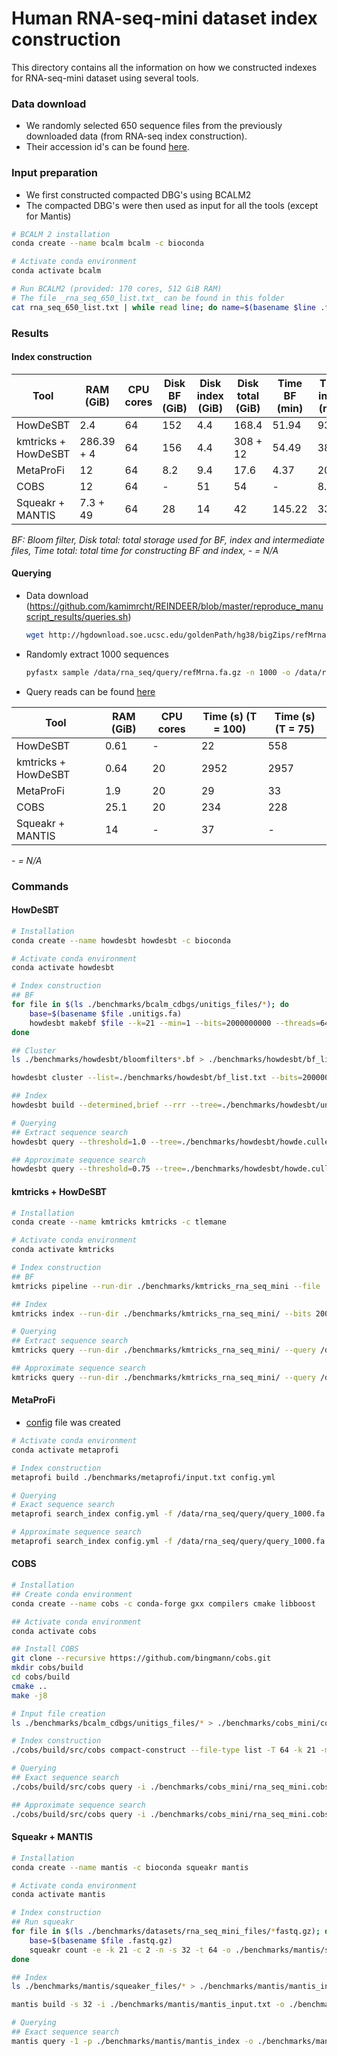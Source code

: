 # Human RNA-seq-mini dataset index construction

This directory contains all the information on how we constructed indexes for RNA-seq-mini dataset using several tools.

### Data download

* We randomly selected 650 sequence files from the previously downloaded data (from RNA-seq index construction).
* Their accession id's can be found [here](https://github.com/kalininalab/metaprofi/blob/main/benchmarks/rna_seq_mini_index/rna_seq_mini_sra_accessions.txt).

### Input preparation

* We first constructed compacted DBG's using BCALM2
* The compacted DBG's were then used as input for all the tools (except for Mantis)

```bash
# BCALM 2 installation
conda create --name bcalm bcalm -c bioconda

# Activate conda environment
conda activate bcalm

# Run BCALM2 (provided: 170 cores, 512 GiB RAM)
# The file _rna_seq_650_list.txt_ can be found in this folder
cat rna_seq_650_list.txt | while read line; do name=$(basename $line .fasta.gz); bcalm -in $line -kmer-size 21 -abundance-min 2 -nb-cores 170 -out ./benchmarks/bcalm_cdbgs/$name -out-dir ./benchmarks/bcalm_cdbgs -minimizer-type 0 -repartition-type 0 -max-memory 524288; done
```

### Results

#### Index construction
| Tool | RAM (GiB) | CPU cores | Disk BF (GiB) | Disk index (GiB) | Disk total (GiB) | Time BF (min) | Time index (min) | Time total (min) |
| --- | --- | --- | --- | --- | --- | --- | --- | --- |
| HowDeSBT | 2.4 | 64 | 152 | 4.4 |	168.4 | 51.94 |	93.1 | 145.1 |
| kmtricks + HowDeSBT |	286.39 + 4 | 64	| 156 | 4.4 | 308 + 12 | 54.49 | 383.9 | 438.39 |
| MetaProFi | 12 | 64 |	8.2 | 9.4 |	17.6 | 4.37	| 20.42 | 24.79 |
| COBS | 12 | 64 | - | 51 | 54 | - | 8.59 | 8.59 |
| Squeakr + MANTIS | 7.3 + 49 |	64 | 28 | 14 | 42 | 145.22 | 33.27 | 178.49 |

_BF: Bloom filter, Disk total: total storage used for BF, index and intermediate files, Time total: total time for constructing BF and index, - = N/A_

#### Querying

* Data download (https://github.com/kamimrcht/REINDEER/blob/master/reproduce_manuscript_results/queries.sh)


    ``` bash
    wget http://hgdownload.soe.ucsc.edu/goldenPath/hg38/bigZips/refMrna.fa.gz
    ```

* Randomly extract 1000 sequences

    ``` bash
    pyfastx sample /data/rna_seq/query/refMrna.fa.gz -n 1000 -o /data/rna_seq/query/query_1000.fa
    ```
* Query reads can be found [here](https://github.com/kalininalab/metaprofi/blob/master/benchmarks/rna_seq_index/query_1000.fa)

| Tool | RAM (GiB) | CPU cores | Time (s) (T = 100) | Time (s) (T = 75) |
| --- | --- | --- | --- | --- |
| HowDeSBT | 0.61 | - | 22 | 558 |
| kmtricks + HowDeSBT |	0.64 | 20 |	2952 | 2957 |
| MetaProFi | 1.9 |	20 | 29 | 33 |
| COBS | 25.1 | 20 | 234 | 228 |
| Squeakr + MANTIS | 14 | - | 37 | - |

_- = N/A_


### Commands

#### HowDeSBT

```bash
# Installation
conda create --name howdesbt howdesbt -c bioconda

# Activate conda environment
conda activate howdesbt

# Index construction
## BF
for file in $(ls ./benchmarks/bcalm_cdbgs/unitigs_files/*); do
	base=$(basename $file .unitigs.fa)
	howdesbt makebf $file --k=21 --min=1 --bits=2000000000 --threads=64 --hashes=1 --out=./benchmarks/howdesbt/bloomfilters/${base}.bf
done

## Cluster
ls ./benchmarks/howdesbt/bloomfilters*.bf > ./benchmarks/howdesbt/bf_list.txt

howdesbt cluster --list=./benchmarks/howdesbt/bf_list.txt --bits=20000000 --tree=./benchmarks/howdesbt/uncompressed.culled.sbt --nodename=node{number}.bf

## Index
howdesbt build --determined,brief --rrr --tree=./benchmarks/howdesbt/uncompressed.culled.sbt --outtree=./benchmarks/howdesbt/howde.culled.rrr.sbt

# Querying
## Extract sequence search
howdesbt query --threshold=1.0 --tree=./benchmarks/howdesbt/howde.culled.rrr.sbt /data/rna_seq/query/query_1000.fa > ./benchmarks/howdesbt/rna_seq_mini_query_t100.txt

## Approximate sequence search
howdesbt query --threshold=0.75 --tree=./benchmarks/howdesbt/howde.culled.rrr.sbt /data/rna_seq/query/query_1000.fa > ./benchmarks/howdesbt/rna_seq_mini_query_t75.txt

```

#### kmtricks + HowDeSBT

```bash
# Installation
conda create --name kmtricks kmtricks -c tlemane

# Activate conda environment
conda activate kmtricks

# Index construction
## BF
kmtricks pipeline --run-dir ./benchmarks/kmtricks_rna_seq_mini --file .benchmarks/kmtricks_rna_seq_mini/kmtricks_input.txt --hard-min 1 --kmer-size 21 --threads 64 --mode hash:bft:bin --cpr --bloom-size 2000000000 --bf-format howdesbt

## Index
kmtricks index --run-dir ./benchmarks/kmtricks_rna_seq_mini/ --bits 20000000 --howde -t 64

# Querying
## Extract sequence search
kmtricks query --run-dir ./benchmarks/kmtricks_rna_seq_mini/ --query /data/rna_seq/query/query_1000.fa --threshold 1.0 --sort -t 20 > ./benchmarks/kmtricks_rna_seq_mini/rna_seq_mini_query_t100.txt

## Approximate sequence search
kmtricks query --run-dir ./benchmarks/kmtricks_rna_seq_mini/ --query /data/rna_seq/query/query_1000.fa --threshold 1.0 --sort -t 20 > ./benchmarks/kmtricks_rna_seq_mini/rna_seq_mini_query_t100.txt
```


#### MetaProFi
- [config](https://github.com/kalininalab/metaprofi/blob/master/benchmarks/rna_seq_index/config.yml) file was created

``` bash
# Activate conda environment
conda activate metaprofi

# Index construction
metaprofi build ./benchmarks/metaprofi/input.txt config.yml

# Querying
# Exact sequence search
metaprofi search_index config.yml -f /data/rna_seq/query/query_1000.fa -i nucleotide

# Approximate sequence search
metaprofi search_index config.yml -f /data/rna_seq/query/query_1000.fa -i nucleotide -t 75
```

#### COBS

``` bash
# Installation
## Create conda environment
conda create --name cobs -c conda-forge gxx compilers cmake libboost

## Activate conda environment
conda activate cobs

## Install COBS
git clone --recursive https://github.com/bingmann/cobs.git
mkdir cobs/build
cd cobs/build
cmake ..
make -j8

# Input file creation
ls ./benchmarks/bcalm_cdbgs/unitigs_files/* > ./benchmarks/cobs_mini/cobs_rna_seq_mini_input.list

# Index construction
./cobs/build/src/cobs compact-construct --file-type list -T 64 -k 21 -m 68720000000 ./benchmarks/cobs_mini/cobs_rna_seq_mini_input.list ./benchmarks/cobs_mini/rna_seq_mini.cobs_compact

# Querying
## Exact sequence search
./cobs/build/src/cobs query -i ./benchmarks/cobs_mini/rna_seq_mini.cobs_compact -T 20 -f /data/rna_seq/query/query_1000.fa -t 1.0 > ./benchmarks/cobs_mini/rna_seq_mini_query_t100.txt

## Approximate sequence search
./cobs/build/src/cobs query -i ./benchmarks/cobs_mini/rna_seq_mini.cobs_compact -T 20 -f /data/rna_seq/query/query_1000.fa -t 0.75 > ./benchmarks/cobs_mini/rna_seq_mini_query_t75.txt
```

#### Squeakr + MANTIS

```bash
# Installation
conda create --name mantis -c bioconda squeakr mantis

# Activate conda environment
conda activate mantis

# Index construction
## Run squeakr
for file in $(ls ./benchmarks/datasets/rna_seq_mini_files/*fastq.gz); do
	base=$(basename $file .fastq.gz)
	squeakr count -e -k 21 -c 2 -n -s 32 -t 64 -o ./benchmarks/mantis/squeaker_files/${base}.squeakr ${file}
done

## Index
ls ./benchmarks/mantis/squeaker_files/* > ./benchmarks/mantis/mantis_input.txt

mantis build -s 32 -i ./benchmarks/mantis/mantis_input.txt -o ./benchmarks/mantis/mantis_index

# Querying
## Exact sequence search
mantis query -1 -p ./benchmarks/mantis/mantis_index -o ./benchmarks/mantis/rna_seq_mini_query_t100.res /data/rna_seq/query/query_1000.fa
```